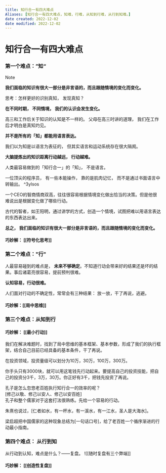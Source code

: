```yaml
---
title: 知行合一有四大难点
Aliases: [知行合一有四大难点，知难，行难，从知到行难，从行到知难。]
date created: 2022-12-02
date modified: 2022-12-02
---
```


# 知行合一有四大难点

### 第一个难点：”知“

> [!NOTE]  
> **我们面临的知识有很大一部分是非言语的，而且跟随情境的变化而变化。**

思考：怎样更好的识别真知， 发现真知？  

**在不同时期， 不同情境， 我们的认识会发生变化。**

高三和工作后关于知识的认知是不一样的。 父母在高三时讲的道理， 我们在工作后才明白是真知灼见。  

**并不是所有的「知」都能用语言表达。**

我们以为知是以语言为表征的， 但其实语言和运动系统存在很大隔阂。

**大脑提炼出的知识距离行动越远， 行动越难。**

人类最容易做到的「知行合一」的「知」， 不是语言。

一位顶尖的程序员， 有一些本能操作， 靠的是肌肉记忆， 而不是通过书面语言中转输出。 ^3ylsos

一个CEO的智商情商双高，往往很容易根据情境变化做出恰当的决策。但是他很难说出是根据变化做了哪些行动。

古代的智者，如王阳明，通过讲学的方式，创造一个情境，试图把难以用语言表达的东西表达出来。

**总之， 我们面临的知识有很大一部分是非言语的，而且跟随情境的变化而变化。**

#### 巧妙解： [[符号化思考]]

### 第二个难点："行"

人最容易碰到的难点是， **未来不够确定**。不知道行动会带来好的结果还是坏的结果。事后诸葛亮很容易，提前预判很难。

**认知容易，行动很难。**

人们面对行动的不确定性，常常会有三种结果： 放一放，干了再说，逃避。

#### 巧妙解：[[局中思维]]

### 第三个难点：从知到行

#### 巧妙解： [[最小行动]]

我们在解决难题时，找到了局中思维的基本框架、基本参数，形成了我们的执行框架，结合自己目前已经具备的基本条件，干了再说。  

在投资领域，投资量级可以划分为10万，30万，100万，300万。

你手头只有3000块，就可以用这笔钱先行动起来。要提高自己的投资技能，把自己的投资分3千，3万，30万。你正好有3千，把钱先投资了再说。

孔子是怎么忽悠老百姓执行知行合一的效率的呢？  
[修己以敬、修己以安人、修己以安百姓]  
孔子和整个儒家对于这套打法很熟练。先给一个容易的行动。  

朱熹也说过，[仁者如水，有一杯水，有一溪水，有一江水，圣人是大海水]。  

梁启超把中国儒家的这种现象总结为[一句话口号]，给了老百姓一个循序渐进的行动最小指南。


### 第四个难点： 从行到知

从行动到认知，难点是什么？——复盘。
![[随时复盘有三个弊端]]

#### 巧妙解： [[创造性复盘]]

